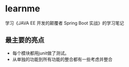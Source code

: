 # learnme
学习《JAVA EE 开发的颠覆者 Spring Boot 实战》的学习笔记

## 最主要的亮点

* 每个模块都用junit做了测试。
* 从单独的功能到所有功能的整合都有一些考虑并整合
